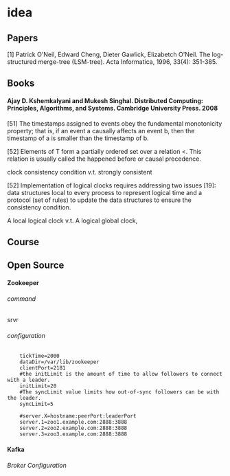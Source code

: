 # idea

## Papers
[1] Patrick O'Neil, Edward Cheng, Dieter Gawlick, Elizabetch O'Neil. The log-structured merge-tree (LSM-tree). Acta Informatica, 1996, 33(4): 351-385.




## Books

#### Ajay D. Kshemkalyani and Mukesh Singhal. Distributed Computing: Principles, Algorithms, and Systems. Cambridge University Press. 2008

[51] The timestamps assigned to events obey the fundamental monotonicity property; that is, if an event a causally affects an event b, then the timestamp of a is smaller than the timestamp of b.

[52] Elements of T form a partially ordered set over a relation <. This relation is usually called the happened before or causal precedence.


clock consistency condition v.t. strongly consistent

[52] Implementation of logical clocks requires addressing two issues [19]: data structures local to every process to represent logical time and a protocol (set of rules) to update the data structures to ensure the consistency condition.


A local logical clock v.t. A logical global clock,



## Course




## Open Source

#### Zookeeper

###### command

srvr

###### configuration

		tickTime=2000
		dataDir=/var/lib/zookeeper
		clientPort=2181
		#the initLimit is the amount of time to allow followers to connect with a leader.
		initLimit=20
		#The syncLimit value limits how out-of-sync followers can be with the leader.
		syncLimit=5
		
		#server.X=hostname:peerPort:leaderPort
		server.1=zoo1.example.com:2888:3888
		server.2=zoo2.example.com:2888:3888
		server.3=zoo3.example.com:2888:3888




#### Kafka

###### Broker Configuration



